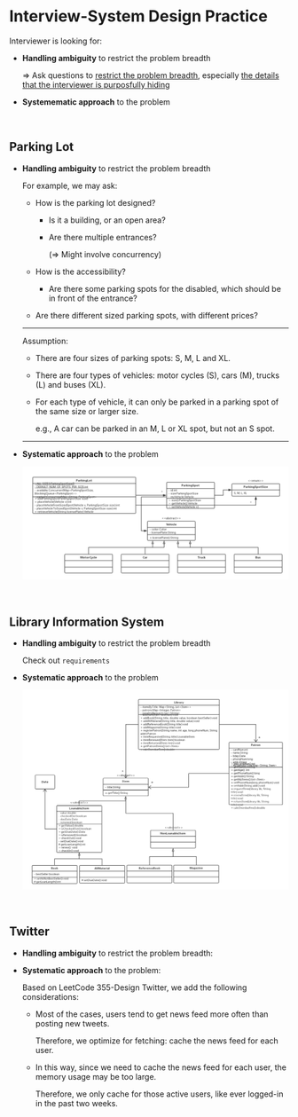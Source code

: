 # Interview-System Design Practice

Interviewer is looking for:

* **Handling ambiguity** to restrict the problem breadth

  => Ask questions to <u>restrict the problem breadth</u>, especially <u>the details that the interviewer is purposfully hiding</u>

* **Systemematic approach** to the problem

<br>

## Parking Lot

* **Handling ambiguity** to restrict the problem breadth

  For example, we may ask:

  * How is the parking lot designed?

    * Is it a building, or an open area?

    * Are there multiple entrances?

      (=> Might involve concurrency)

  * How is the accessibility?

    * Are there some parking spots for the disabled, which should be in front of the entrance?

  * Are there different sized parking spots, with different prices?

  ***

  Assumption:

  * There are four sizes of parking spots: S, M, L and XL.

  * There are four types of vehicles: motor cycles (S), cars (M), trucks (L) and buses (XL).

  * For each type of vehicle, it can only be parked in a parking spot of the same size or larger size.

    e.g., A car can be parked in an M, L or XL spot, but not an S spot.

  ***

* **Systematic approach** to the problem

  <img src="https://github.com/Ziang-Lu/Software-Development-and-Design/blob/master/Interview-System%20Design%20Practice/Parking%20Lot/Parking%20Lot.png?raw=true">

<br>

## Library Information System

* **Handling ambiguity** to restrict the problem breadth

  Check out `requirements`

* **Systematic approach** to the problem

  <img src="https://github.com/Ziang-Lu/Software-Development-and-Design/blob/master/Interview-System%20Design%20Practice/Library%20Information%20System/Library%20Information%20System.png?raw=true">

<br>

## Twitter

* **Handling ambiguity** to restrict the problem breadth:

* **Systematic approach** to the problem:

  Based on LeetCode 355-Design Twitter, we add the following considerations:

  - Most of the cases, users tend to get news feed more often than posting new tweets.

    Therefore, we optimize for fetching: cache the news feed for each user.

  - In this way, since we need to cache the news feed for each user, the memory usage may be too large.

    Therefore, we only cache for those active users, like ever logged-in in the past two weeks.

